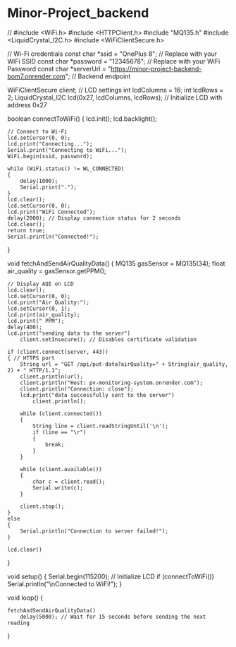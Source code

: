 # Minor-Project_backend

// #include <WiFi.h>
#include <HTTPClient.h>
#include "MQ135.h"
#include <LiquidCrystal_I2C.h>
#include <WiFiClientSecure.h>

// Wi-Fi credentials
const char *ssid = "OnePlus 8"; // Replace with your WiFi SSID
const char *password = "12345678"; // Replace with your WiFi Password
const char \*serverUrl = "https://minor-project-backend-bom7.onrender.com"; // Backend endpoint

WiFiClientSecure client;
// LCD settings
int lcdColumns = 16;
int lcdRows = 2;
LiquidCrystal_I2C lcd(0x27, lcdColumns, lcdRows); // Initialize LCD with address 0x27

boolean connectToWiFi()
{
lcd.init();
lcd.backlight();

    // Connect to Wi-Fi
    lcd.setCursor(0, 0);
    lcd.print("Connecting...");
    Serial.print("Connecting to WiFi...");
    WiFi.begin(ssid, password);

    while (WiFi.status() != WL_CONNECTED)
    {
        delay(1000);
        Serial.print(".");
    }
    lcd.clear();
    lcd.setCursor(0, 0);
    lcd.print("WiFi Connected");
    delay(2000); // Display connection status for 2 seconds
    lcd.clear();
    return true;
    Serial.println("Connected!");

}

void fetchAndSendAirQualityData()
{
MQ135 gasSensor = MQ135(34);
float air_quality = gasSensor.getPPM();

    // Display AQI on LCD
    lcd.clear();
    lcd.setCursor(0, 0);
    lcd.print("Air Quality:");
    lcd.setCursor(0, 1);
    lcd.print(air_quality);
    lcd.print(" PPM");
    delay(400);
    lcd.print("sending data to the server")
        client.setInsecure(); // Disables certificate validation

    if (client.connect(server, 443))
    { // HTTPS port
        String url = "GET /api/put-data?airQuality=" + String(air_quality, 2) + " HTTP/1.1";
        client.println(url);
        client.println("Host: pv-monitoring-system.onrender.com");
        client.println("Connection: close");
        lcd.print("data successfully sent to the server")
            client.println();

        while (client.connected())
        {
            String line = client.readStringUntil('\n');
            if (line == "\r")
            {
                break;
            }
        }

        while (client.available())
        {
            char c = client.read();
            Serial.write(c);
        }

        client.stop();
    }
    else
    {
        Serial.println("Connection to server failed!");
    }

    lcd.clear()

}

void setup()
{
Serial.begin(115200);
// Initialize LCD
if (connectToWiFi())
Serial.println("\nConnected to WiFi!");
}

void loop()
{

    fetchAndSendAirQualityData()
        delay(5000); // Wait for 15 seconds before sending the next reading

}
